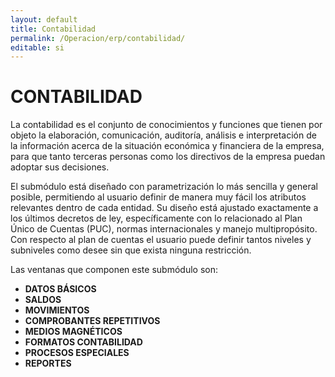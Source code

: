 ```yaml
---
layout: default
title: Contabilidad
permalink: /Operacion/erp/contabilidad/
editable: si
---
```


# CONTABILIDAD


La contabilidad es el conjunto de conocimientos y funciones que tienen por objeto la elaboración, comunicación, auditoría, análisis e interpretación de la información acerca de la situación económica y financiera de la empresa, para que tanto terceras personas como los directivos de la empresa puedan adoptar sus decisiones.  

El submódulo está diseñado con parametrización lo más sencilla y general posible, permitiendo al usuario definir de manera muy fácil los atributos relevantes dentro de cada entidad. Su diseño está ajustado exactamente a los últimos decretos de ley, específicamente con lo relacionado al Plan Único de Cuentas (PUC), normas internacionales y manejo multipropósito.  Con respecto al plan de cuentas el usuario puede definir tantos niveles y subniveles como desee sin que exista ninguna restricción.  

Las ventanas que componen este submódulo son:  

*	**DATOS BÁSICOS**  
*	**SALDOS**  
*	**MOVIMIENTOS**  
*	**COMPROBANTES REPETITIVOS**  
*	**MEDIOS MAGNÉTICOS**  
*	**FORMATOS CONTABILIDAD**  
*	**PROCESOS ESPECIALES**  
*	**REPORTES**



